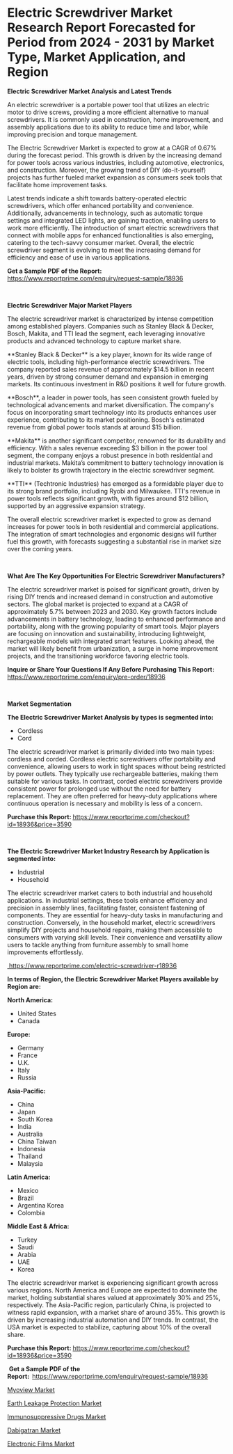 <p><h1>Electric Screwdriver Market Research Report Forecasted for Period from 2024 -  2031 by Market Type, Market Application, and Region</h1></p><p><strong>Electric Screwdriver Market Analysis and Latest Trends</strong></p>
<p><p>An electric screwdriver is a portable power tool that utilizes an electric motor to drive screws, providing a more efficient alternative to manual screwdrivers. It is commonly used in construction, home improvement, and assembly applications due to its ability to reduce time and labor, while improving precision and torque management.</p><p>The Electric Screwdriver Market is expected to grow at a CAGR of 0.67% during the forecast period. This growth is driven by the increasing demand for power tools across various industries, including automotive, electronics, and construction. Moreover, the growing trend of DIY (do-it-yourself) projects has further fueled market expansion as consumers seek tools that facilitate home improvement tasks.</p><p>Latest trends indicate a shift towards battery-operated electric screwdrivers, which offer enhanced portability and convenience. Additionally, advancements in technology, such as automatic torque settings and integrated LED lights, are gaining traction, enabling users to work more efficiently. The introduction of smart electric screwdrivers that connect with mobile apps for enhanced functionalities is also emerging, catering to the tech-savvy consumer market. Overall, the electric screwdriver segment is evolving to meet the increasing demand for efficiency and ease of use in various applications.</p></p>
<p><strong>Get a Sample PDF of the Report:&nbsp;</strong> <a href="https://www.reportprime.com/enquiry/request-sample/18936?utm_campaign=104&utm_medium=2&utm_source=Github&utm_content=ia&utm_term=22112024&utm_id=electric-screwdriver">https://www.reportprime.com/enquiry/request-sample/18936</a></p>
<p>&nbsp;</p>
<p><strong>Electric Screwdriver Major Market Players</strong></p>
<p><p>The electric screwdriver market is characterized by intense competition among established players. Companies such as Stanley Black & Decker, Bosch, Makita, and TTI lead the segment, each leveraging innovative products and advanced technology to capture market share. </p><p>**Stanley Black & Decker** is a key player, known for its wide range of electric tools, including high-performance electric screwdrivers. The company reported sales revenue of approximately $14.5 billion in recent years, driven by strong consumer demand and expansion in emerging markets. Its continuous investment in R&D positions it well for future growth.</p><p>**Bosch**, a leader in power tools, has seen consistent growth fueled by technological advancements and market diversification. The company's focus on incorporating smart technology into its products enhances user experience, contributing to its market positioning. Bosch's estimated revenue from global power tools stands at around $15 billion.</p><p>**Makita** is another significant competitor, renowned for its durability and efficiency. With a sales revenue exceeding $3 billion in the power tool segment, the company enjoys a robust presence in both residential and industrial markets. Makita’s commitment to battery technology innovation is likely to bolster its growth trajectory in the electric screwdriver segment.</p><p>**TTI** (Techtronic Industries) has emerged as a formidable player due to its strong brand portfolio, including Ryobi and Milwaukee. TTI's revenue in power tools reflects significant growth, with figures around $12 billion, supported by an aggressive expansion strategy.</p><p>The overall electric screwdriver market is expected to grow as demand increases for power tools in both residential and commercial applications. The integration of smart technologies and ergonomic designs will further fuel this growth, with forecasts suggesting a substantial rise in market size over the coming years.</p></p>
<p>&nbsp;</p>
<p><strong>What Are The Key Opportunities For Electric Screwdriver Manufacturers?</strong></p>
<p><p>The electric screwdriver market is poised for significant growth, driven by rising DIY trends and increased demand in construction and automotive sectors. The global market is projected to expand at a CAGR of approximately 5.7% between 2023 and 2030. Key growth factors include advancements in battery technology, leading to enhanced performance and portability, along with the growing popularity of smart tools. Major players are focusing on innovation and sustainability, introducing lightweight, rechargeable models with integrated smart features. Looking ahead, the market will likely benefit from urbanization, a surge in home improvement projects, and the transitioning workforce favoring electric tools.</p></p>
<p><strong>Inquire or Share Your Questions If Any Before Purchasing This Report:</strong> <a href="https://www.reportprime.com/enquiry/pre-order/18936?utm_campaign=104&utm_medium=2&utm_source=Github&utm_content=ia&utm_term=22112024&utm_id=electric-screwdriver">https://www.reportprime.com/enquiry/pre-order/18936</a></p>
<p>&nbsp;</p>
<p><strong>Market Segmentation</strong></p>
<p><strong>The Electric Screwdriver Market Analysis by types is segmented into:</strong></p>
<p><ul><li>Cordless</li><li>Cord</li></ul></p>
<p><p>The electric screwdriver market is primarily divided into two main types: cordless and corded. Cordless electric screwdrivers offer portability and convenience, allowing users to work in tight spaces without being restricted by power outlets. They typically use rechargeable batteries, making them suitable for various tasks. In contrast, corded electric screwdrivers provide consistent power for prolonged use without the need for battery replacement. They are often preferred for heavy-duty applications where continuous operation is necessary and mobility is less of a concern.</p></p>
<p><strong>Purchase this Report:&nbsp;</strong><a href="https://www.reportprime.com/checkout?id=18936&price=3590&utm_campaign=104&utm_medium=2&utm_source=Github&utm_content=ia&utm_term=22112024&utm_id=electric-screwdriver">https://www.reportprime.com/checkout?id=18936&price=3590</a></p>
<p>&nbsp;</p>
<p><strong>The Electric Screwdriver Market Industry Research by Application is segmented into:</strong></p>
<p><ul><li>Industrial</li><li>Household</li></ul></p>
<p><p>The electric screwdriver market caters to both industrial and household applications. In industrial settings, these tools enhance efficiency and precision in assembly lines, facilitating faster, consistent fastening of components. They are essential for heavy-duty tasks in manufacturing and construction. Conversely, in the household market, electric screwdrivers simplify DIY projects and household repairs, making them accessible to consumers with varying skill levels. Their convenience and versatility allow users to tackle anything from furniture assembly to small home improvements effortlessly.</p></p>
<p><a href="https://www.reportprime.com/electric-screwdriver-r18936?utm_campaign=104&utm_medium=2&utm_source=Github&utm_content=ia&utm_term=22112024&utm_id=electric-screwdriver">&nbsp;https://www.reportprime.com/electric-screwdriver-r18936</a></p>
<p><strong>In terms of Region, the Electric Screwdriver Market Players available by Region are:</strong></p>
<p>
    <p> <strong> North America: </strong>
        <ul>
            <li>United States</li>
            <li>Canada</li>
        </ul>
        </p> 
    <p> <strong> Europe: </strong>
        <ul>
            <li>Germany</li>
            <li>France</li>
            <li>U.K.</li>
            <li>Italy</li>
            <li>Russia</li>
        </ul>
        </p> 
    <p> <strong> Asia-Pacific: </strong>
        <ul>
            <li>China</li>
            <li>Japan</li>
            <li>South Korea</li>
            <li>India</li>
            <li>Australia</li>
            <li>China Taiwan</li>
            <li>Indonesia</li>
            <li>Thailand</li>
            <li>Malaysia</li>
        </ul>
        </p> 
    <p> <strong> Latin America: </strong>
        <ul>
            <li>Mexico</li>
            <li>Brazil</li>
            <li>Argentina Korea</li>
            <li>Colombia</li>
        </ul>
        </p> 
    <p> <strong> Middle East & Africa: </strong>
        <ul>
            <li>Turkey</li>
            <li>Saudi</li>
            <li>Arabia</li>
            <li>UAE</li>
            <li>Korea</li>
        </ul>
    </p>
    </p>
<p><p>The electric screwdriver market is experiencing significant growth across various regions. North America and Europe are expected to dominate the market, holding substantial shares valued at approximately 30% and 25%, respectively. The Asia-Pacific region, particularly China, is projected to witness rapid expansion, with a market share of around 35%. This growth is driven by increasing industrial automation and DIY trends. In contrast, the USA market is expected to stabilize, capturing about 10% of the overall share.</p></p>
<p><strong>Purchase this Report: </strong><a href="https://www.reportprime.com/checkout?id=18936&price=3590&utm_campaign=104&utm_medium=2&utm_source=Github&utm_content=ia&utm_term=22112024&utm_id=electric-screwdriver">https://www.reportprime.com/checkout?id=18936&price=3590</a></p>
<p>&nbsp;<strong>Get a Sample PDF of the Report:&nbsp;&nbsp;</strong><a href="https://www.reportprime.com/enquiry/request-sample/18936?utm_campaign=104&utm_medium=2&utm_source=Github&utm_content=ia&utm_term=22112024&utm_id=electric-screwdriver">https://www.reportprime.com/enquiry/request-sample/18936</a></p>
<p><strong></strong></p>
<p><p><a href="https://issuu.com/reportprime-2/docs/myoview-market-size-2030.pptx_6fb261f796a814?utm_campaign=104&utm_medium=2&utm_source=Github&utm_content=ia&utm_term=22112024&utm_id=electric-screwdriver">Myoview Market</a></p><p><a href="https://github.com/borgmrikki329/Market-Research-Report-List-1/blob/main/earth-leakage-protection-market.md?utm_campaign=104&utm_medium=2&utm_source=Github&utm_content=ia&utm_term=22112024&utm_id=electric-screwdriver">Earth Leakage Protection Market</a></p><p><a href="https://issuu.com/reportprime-2/docs/immunosuppressive-drugs-market-size_d19e18fcea033d?utm_campaign=104&utm_medium=2&utm_source=Github&utm_content=ia&utm_term=22112024&utm_id=electric-screwdriver">Immunosuppressive Drugs Market</a></p><p><a href="https://www.linkedin.com/pulse/in-depth-analysis-dabigatran-market-growth-drivers-podce?utm_campaign=104&utm_medium=2&utm_source=Github&utm_content=ia&utm_term=22112024&utm_id=electric-screwdriver">Dabigatran Market</a></p><p><a href="https://www.linkedin.com/pulse/electronic-films-market-size-set-grow-rapidly-over-nbpye?utm_campaign=104&utm_medium=2&utm_source=Github&utm_content=ia&utm_term=22112024&utm_id=electric-screwdriver">Electronic Films Market</a></p></p>